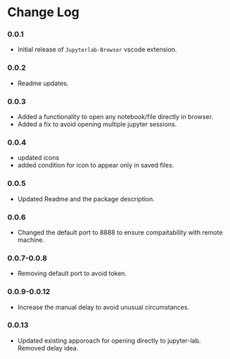 # Change Log


### 0.0.1

* Initial release of `Jupyterlab-Browser` vscode extension.

### 0.0.2

* Readme updates.

### 0.0.3

* Added a functionality to open any notebook/file directly in browser.
* Added a fix to avoid opening multiple jupyter sessions.

### 0.0.4

* updated icons
* added condition for icon to appear only in saved files. 

### 0.0.5

* Updated Readme and the package description.


### 0.0.6

* Changed the default port to 8888 to ensure compaitability with remote machine.


### 0.0.7-0.0.8

* Removing default port to avoid token.

### 0.0.9-0.0.12

* Increase the manual delay to avoid unusual circumstances.

### 0.0.13

* Updated existing apporoach for opening directly to jupyter-lab. Removed delay idea.